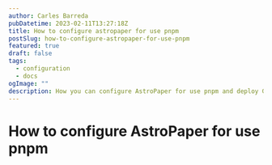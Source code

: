 ```yaml
---
author: Carles Barreda
pubDatetime: 2023-02-11T13:27:18Z
title: How to configure astropaper for use pnpm
postSlug: how-to-configure-astropaper-for-use-pnpm
featured: true
draft: false
tags:
  - configuration
  - docs
ogImage: ""
description: How you can configure AstroPaper for use pnpm and deploy GitHub Pages.
---
```


# How to configure AstroPaper for use pnpm
